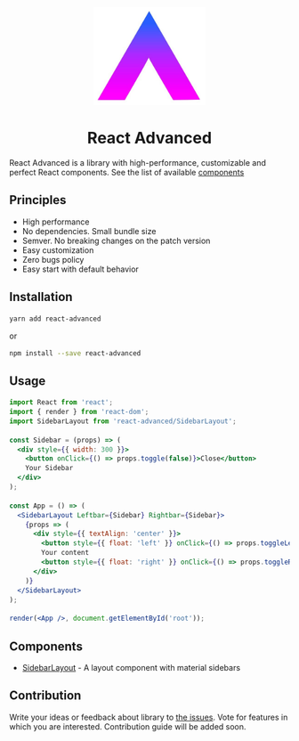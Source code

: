 <p align="center">
    <img width="200" src="docs/logo.jpg">
</p>

<h1 align="center">React Advanced</h1>

React Advanced is a library with high-performance, customizable and perfect React components. 
See the list of available [components](#components)

## Principles

* High performance
* No dependencies. Small bundle size
* Semver. No breaking changes on the patch version
* Easy customization
* Zero bugs policy
* Easy start with default behavior

## Installation

```sh
yarn add react-advanced
```

or

```sh
npm install --save react-advanced
```

## Usage

```jsx harmony
import React from 'react';
import { render } from 'react-dom';
import SidebarLayout from 'react-advanced/SidebarLayout';

const Sidebar = (props) => (
  <div style={{ width: 300 }}>
    <button onClick={() => props.toggle(false)}>Close</button>
    Your Sidebar
  </div>
);

const App = () => (
  <SidebarLayout Leftbar={Sidebar} Rightbar={Sidebar}>
    {props => (
      <div style={{ textAlign: 'center' }}>
        <button style={{ float: 'left' }} onClick={() => props.toggleLeftbar()}>Open left</button>
        Your content
        <button style={{ float: 'right' }} onClick={() => props.toggleRightbar()}>Open right</button>
      </div>
    )}
  </SidebarLayout>
);

render(<App />, document.getElementById('root'));
```

## Components

* [SidebarLayout](docs/SidebarLayout.md) - A layout component with material sidebars

## Contribution

Write your ideas or feedback about library to [the issues](https://github.com/timbset/react-advanced/issues). 
Vote for features in which you are interested.
Contribution guide will be added soon. 

